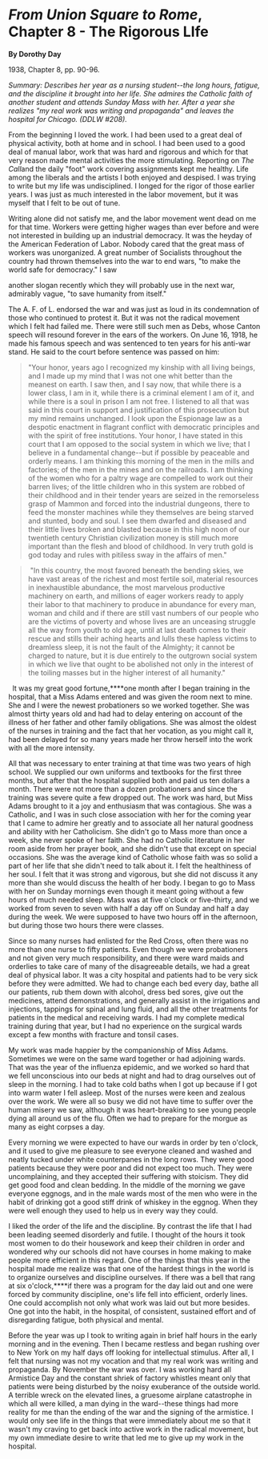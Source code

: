 *From Union Square to Rome*, \
Chapter 8 - The Rigorous LIfe
==============================

**By Dorothy Day**

1938, Chapter 8, pp. 90-96.

*Summary: Describes her year as a nursing student--the long hours,
fatigue, and the discipline it brought into her life. She admires the
Catholic faith of another student and attends Sunday Mass with her.
After a year she realizes "my real work was writing and propaganda" and
leaves the hospital for Chicago. (DDLW \#208).*

From the beginning I loved the work. I had been used to a great deal of
physical activity, both at home and in school. I had been used to a good
deal of manual labor, work that was hard and rigorous and which for that
very reason made mental activities the more stimulating. Reporting on
*The Call*and the daily "foot" work covering assignments kept me
healthy. Life among the liberals and the artists I both enjoyed and
despised. I was trying to write but my life was undisciplined. I longed
for the rigor of those earlier years. I was just as much interested in
the labor movement, but it was myself that I felt to be out of tune.

Writing alone did not satisfy me, and the labor movement went dead on me
for that time. Workers were getting higher wages than ever before and
were not interested in building up an industrial democracy. It was the
heyday of the American Federation of Labor. Nobody cared that the great
mass of workers was unorganized. A great number of Socialists throughout
the country had thrown themselves into the war to end wars, "to make the
world safe for democracy." I saw

another slogan recently which they will probably use in the next war,
admirably vague, "to save humanity from itself."

The A. F. of L. endorsed the war and was just as loud in its
condemnation of those who continued to protest it. But it was not the
radical movement which I felt had failed me. There were still such men
as Debs, whose Canton speech will resound forever in the ears of the
workers. On June 16, 1918, he made his famous speech and was sentenced
to ten years for his anti-war stand. He said to the court before
sentence was passed on him: 

> "Your honor, years ago I recognized my kinship with all living beings,
> and I made up my mind that I was not one whit better than the meanest
> on earth. I saw then, and I say now, that while there is a lower
> class, I am in it, while there is a criminal element I am of it, and
> while there is a soul in prison I am not free. I listened to all that
> was said in this court in support and justification of this
> prosecution but my mind remains unchanged. I look upon the Espionage
> law as a despotic enactment in flagrant conflict with democratic
> principles and with the spirit of free institutions. Your honor, I
> have stated in this court that I am opposed to the social system in
> which we live; that I believe in a fundamental change--but if possible
> by peaceable and orderly means. I am thinking this morning of the men
> in the mills and factories; of the men in the mines and on the
> railroads. I am thinking of the women who for a paltry wage are
> compelled to work out their barren lives; of the little children who
> in this system are robbed of their childhood and in their tender years
> are seized in the remorseless grasp of Mammon and forced into the
> industrial dungeons, there to feed the monster machines while they
> themselves are being starved and stunted, body and soul. I see them
> dwarfed and diseased and their little lives broken and blasted because
> in this high noon of our twentieth century Christian civilization
> money is still much more important than the flesh and blood of
> childhood. In very truth gold is god today and rules with pitiless
> sway in the affairs of men."

>  "In this country, the most favored beneath the bending skies, we have
> vast areas of the richest and most fertile soil, material resources in
> inexhaustible abundance, the most marvelous productive machinery on
> earth, and millions of eager workers ready to apply their labor to
> that machinery to produce in abundance for every man, woman and child
> and if there are still vast numbers of our people who are the victims
> of poverty and whose lives are an unceasing struggle all the way from
> youth to old age, until at last death comes to their rescue and stills
> their aching hearts and lulls these hapless victims to dreamless
> sleep, it is not the fault of the Almighty; it cannot be charged to
> nature, but it is due entirely to the outgrown social system in which
> we live that ought to be abolished not only in the interest of the
> toiling masses but in the higher interest of all humanity."

  It was my great good fortune,****one month after I began training in
the hospital, that a Miss Adams entered and was given the room next to
mine. She and I were the newest probationers so we worked together. She
was almost thirty years old and had had to delay entering on account of
the illness of her father and other family obligations. She was almost
the oldest of the nurses in training and the fact that her vocation, as
you might call it, had been delayed for so many years made her throw
herself into the work with all the more intensity.

All that was necessary to enter training at that time was two years of
high school. We supplied our own uniforms and textbooks for the first
three months, but after that the hospital supplied both and paid us ten
dollars a month. There were not more than a dozen probationers and since
the training was severe quite a few dropped out. The work was hard, but
Miss Adams brought to it a joy and enthusiasm that was contagious. She
was a Catholic, and I was in such close association with her for the
coming year that I came to admire her greatly and to associate all her
natural goodness and ability with her Catholicism. She didn't go to Mass
more than once a week, she never spoke of her faith. She had no Catholic
literature in her room aside from her prayer book, and she didn't use
that except on special occasions. She was the average kind of Catholic
whose faith was so solid a part of her life that she didn't need to talk
about it. I felt the healthiness of her soul. I felt that it was strong
and vigorous, but she did not discuss it any more than she would discuss
the health of her body. I began to go to Mass with her on Sunday
mornings even though it meant going without a few hours of much needed
sleep. Mass was at five o'clock or five-thirty, and we worked from seven
to seven with half a day off on Sunday and half a day during the week.
We were supposed to have two hours off in the afternoon, but during
those two hours there were classes.

Since so many nurses had enlisted for the Red Cross, often there was no
more than one nurse to fifty patients. Even though we were probationers
and not given very much responsibility, and there were ward maids and
orderlies to take care of many of the disagreeable details, we had a
great deal of physical labor. It was a city hospital and patients had to
be very sick before they were admitted. We had to change each bed every
day, bathe all our patients, rub them down with alcohol, dress bed
sores, give out the medicines, attend demonstrations, and generally
assist in the irrigations and injections, tappings for spinal and lung
fluid, and all the other treatments for patients in the medical and
receiving wards. I had my complete medical training during that year,
but I had no experience on the surgical wards except a few months with
fracture and tonsil cases.

My work was made happier by the companionship of Miss Adams. Sometimes
we were on the same ward together or had adjoining wards. That was the
year of the influenza epidemic, and we worked so hard that we fell
unconscious into our beds at night and had to drag ourselves out of
sleep in the morning. I had to take cold baths when I got up because if
I got into warm water I fell asleep. Most of the nurses were keen and
zealous over the work. We were all so busy we did not have time to
suffer over the human misery we saw, although it was heart-breaking to
see young people dying all around us of the flu. Often we had to prepare
for the morgue as many as eight corpses a day.

Every morning we were expected to have our wards in order by ten
o'clock, and it used to give me pleasure to see everyone cleaned and
washed and neatly tucked under white counterpanes in the long rows. They
were good patients because they were poor and did not expect too much.
They were uncomplaining, and they accepted their suffering with
stoicism. They did get good food and clean bedding. In the middle of the
morning we gave everyone eggnogs, and in the male wards most of the men
who were in the habit of drinking got a good stiff drink of whiskey in
the eggnog. When they were well enough they used to help us in every way
they could.

I liked the order of the life and the discipline. By contrast the life
that I had been leading seemed disorderly and futile. I thought of the
hours it took most women to do their housework and keep their children
in order and wondered why our schools did not have courses in home
making to make people more efficient in this regard. One of the things
that this year in the hospital made me realize was that one of the
hardest things in the world is to organize ourselves and discipline
ourselves. If there was a bell that rang at six o'clock,****if there was
a program for the day laid out and one were forced by community
discipline, one's life fell into efficient, orderly lines. One could
accomplish not only what work was laid out but more besides. One got
into the habit, in the hospital, of consistent, sustained effort and of
disregarding fatigue, both physical and mental.

Before the year was up I took to writing again in brief half hours in
the early morning and in the evening. Then I became restless and began
rushing over to New York on my half days off looking for intellectual
stimulus. After all, I felt that nursing was not my vocation and that my
real work was writing and propaganda. By November the war was over. I
was working hard all Armistice Day and the constant shriek of factory
whistles meant only that patients were being disturbed by the noisy
exuberance of the outside world. A terrible wreck on the elevated lines,
a gruesome airplane catastrophe in which all were killed, a man dying in
the ward--these things had more reality for me than the ending of the
war and the signing of the armistice. I would only see life in the
things that were immediately about me so that it wasn't my craving to
get back into active work in the radical movement, but my own immediate
desire to write that led me to give up my work in the hospital.
